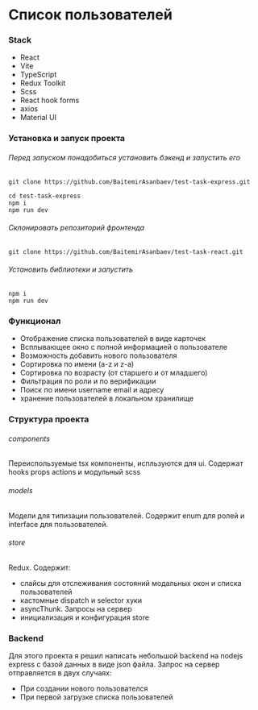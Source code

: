 # Список пользователей

### Stack
- React
- Vite
- TypeScript
- Redux Toolkit
- Scss
- React hook forms
- axios
- Material UI

###  Установка и запуск проекта
###### Перед запуском понадобиться установить бэкенд и запустить его
```shell
git clone https://github.com/BaitemirAsanbaev/test-task-express.git
```
```shell
cd test-task-express
npm i
npm run dev
```

###### Склонировать репозиторий фронтенда
```shell
git clone https://github.com/BaitemirAsanbaev/test-task-react.git
```

###### Установить библиотеки и запустить
```shell
npm i
npm run dev
```

### Функционал
- Отображение списка пользователей в виде карточек
- Всплывающее окно с полной информацией о пользователе
- Возможность добавить нового пользователя
- Сортировка по имени (a-z и z-a)
- Сортировка по возрасту (от старшего и от младшего)
- Фильтрация по роли и по верификации
- Поиск по имени username email и адресу
- хранение пользователей в локальном хранилище

### Структура проекта
###### components
Переиспользуемые tsx компоненты, испльзуются для ui. Содержат hooks props actions и модульный scss
###### models
Модели для типизации пользователей. Содержит enum для ролей и interface для пользователей.
###### store
Redux. Содержит:
- слайсы для отслеживания состояний модальных окон и списка пользователей
- кастомные dispatch и selector хуки
- asyncThunk. Запросы на сервер
- инициализация и конфигурация store

### Backend
Для этого проекта я решил написать небольшой backend на nodejs express с базой данных в виде json файла.
Запрос на сервер отправляется в двух случаях:
- При создании нового пользователся
- При первой загрузке списка пользователей

